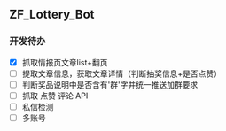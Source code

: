 ## ZF_Lottery_Bot
### 开发待办
- [x] 抓取情报页文章list+翻页
- [ ] 提取文章信息，获取文章详情（判断抽奖信息+是否点赞）
- [ ] 判断奖品说明中是否含有'群'字并统一推送加群要求
- [ ] 抓取 点赞 评论 API
- [ ] 私信检测
- [ ] 多账号
